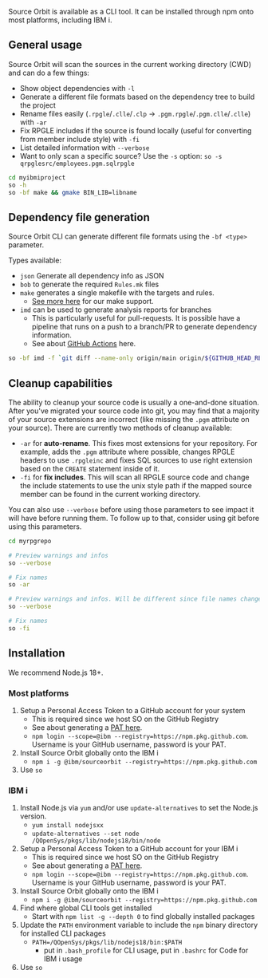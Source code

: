 Source Orbit is available as a CLI tool. It can be installed through npm onto most platforms, including IBM i.

## General usage

Source Orbit will scan the sources in the current working directory (CWD) and can do a few things:

* Show object dependencies with `-l`
* Generate a different file formats based on the dependency tree to build the project
* Rename files easily (`.rpgle`/`.clle`/`.clp` -> `.pgm.rpgle`/`.pgm.clle`/`.clle`) with `-ar`
* Fix RPGLE includes if the source is found locally (useful for converting from member include style) with `-fi`
* List detailed information with `--verbose`
* Want to only scan a specific source? Use the `-s` option: `so -s qrpglesrc/employees.pgm.sqlrpgle`

```sh
cd myibmiproject
so -h
so -bf make && gmake BIN_LIB=libname
```

## Dependency file generation

Source Orbit CLI can generate different file formats using the `-bf <type>` parameter.

Types available:

* `json` Generate all dependency info as JSON
* `bob` to generate the required `Rules.mk` files
* `make` generates a single makefile with the targets and rules.
   *  [See more here](./make.md) for our make support.
* `imd` can be used to generate analysis reports for branches
   * This is particularly useful for pull-requests. It is possible have a pipeline that runs on a push to a branch/PR to generate dependency information.
   * See about [GitHub Actions](./pages/cli/gha.md) here.

```sh
so -bf imd -f `git diff --name-only origin/main origin/${GITHUB_HEAD_REF}`
```

## Cleanup capabilities

The ability to cleanup your source code is usually a one-and-done situation. After you've migrated your source code into git, you may find that a majority of your source extensions are incorrect (like missing the `.pgm` attribute on your source). There are currently two methods of cleanup available:

* `-ar` for **auto-rename**. This fixes most extensions for your repository. For example, adds the `.pgm` attribute where possible, changes RPGLE headers to use `.rpgleinc` and fixes SQL sources to use right extension based on the `CREATE` statement inside of it.
* `-fi` for **fix includes**. This will scan all RPGLE source code and change the include statements to use the unix style path if the mapped source member can be found in the current working directory.

You can also use `--verbose` before using those parameters to see impact it will have before running them. To follow up to that, consider using git before using this parameters.

```sh
cd myrpgrepo

# Preview warnings and infos
so --verbose

# Fix names
so -ar

# Preview warnings and infos. Will be different since file names changed
so --verbose

# Fix names
so -fi
```

## Installation

We recommend Node.js 18+.

### Most platforms

1. Setup a Personal Access Token to a GitHub account for your system
   * This is required since we host SO on the GitHub Registry
   * See about generating a [PAT here](https://docs.github.com/en/packages/learn-github-packages/introduction-to-github-packages#authenticating-to-github-packages).
   * `npm login --scope=@ibm --registry=https://npm.pkg.github.com`. Username is your GitHub username, password is your PAT.
2. Install Source Orbit globally onto the IBM i
   * `npm i -g @ibm/sourceorbit --registry=https://npm.pkg.github.com`
3. Use `so`

### IBM i

1. Install Node.js via `yum` and/or use `update-alternatives` to set the Node.js version.
   * `yum install nodejsxx`
   * `update-alternatives --set node /QOpenSys/pkgs/lib/nodejs18/bin/node`
2. Setup a Personal Access Token to a GitHub account for your IBM i
   * This is required since we host SO on the GitHub Registry
   * See about generating a [PAT here](https://docs.github.com/en/packages/learn-github-packages/introduction-to-github-packages#authenticating-to-github-packages).
   * `npm login --scope=@ibm --registry=https://npm.pkg.github.com`. Username is your GitHub username, password is your PAT.
3. Install Source Orbit globally onto the IBM i
   * `npm i -g @ibm/sourceorbit --registry=https://npm.pkg.github.com`
4. Find where global CLI tools get installed
   * Start with `npm list -g --depth 0` to find globally installed packages
5. Update the `PATH` environment variable to include the `npm` binary directory for installed CLI packages
   * `PATH=/QOpenSys/pkgs/lib/nodejs18/bin:$PATH`
	 * put in `.bash_profile` for CLI usage, put in `.bashrc` for Code for IBM i usage 
6. Use `so`